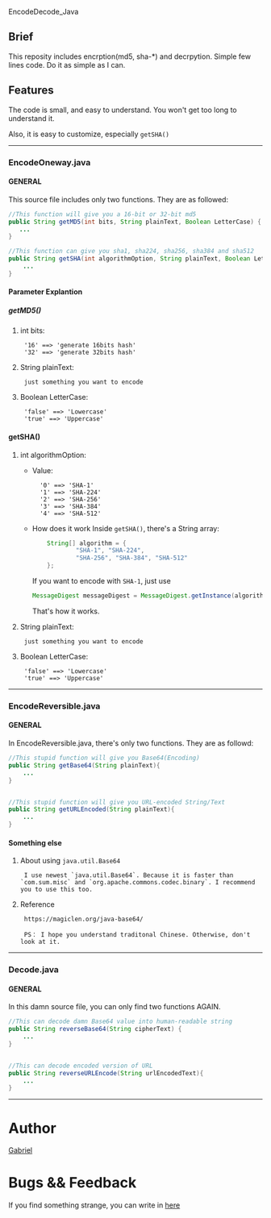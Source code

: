  EncodeDecode_Java

## Brief
This reposity includes encrption(md5, sha-*) and decrpytion. Simple few lines code. Do it as simple as I can.

## Features
The code is small, and easy to understand. You won't get too long to understand it.

Also, it is easy to customize, especially `getSHA()`


- - -


### EncodeOneway.java
#### GENERAL
This source file includes only two functions. They are as followed:
```java
//This function will give you a 16-bit or 32-bit md5
public String getMD5(int bits, String plainText, Boolean LetterCase) {
   ...
}

//This function can give you sha1, sha224, sha256, sha384 and sha512
public String getSHA(int algorithmOption, String plainText, Boolean LetterCase){
    ...
}
```

#### Parameter Explantion
##### getMD5()
1. int bits:

		'16' ==> 'generate 16bits hash'
		'32' ==> 'generate 32bits hash'

2. String plainText:

        just something you want to encode

3. Boolean LetterCase:

		'false' ==> 'Lowercase'
        'true' ==> 'Uppercase'


#### getSHA()
1. int algorithmOption:

	- Value:
	
        	'0' ==> 'SHA-1'
            '1' ==> 'SHA-224'
            '2' ==> 'SHA-256'
            '3' ==> 'SHA-384'
            '4' ==> 'SHA-512'
	- How does it work
		Inside `getSHA()`, there's a String array:
        ```java
        	String[] algorithm = {
            		"SHA-1", "SHA-224", 
                    "SHA-256", "SHA-384", "SHA-512"
            };
		```
        If you want to encode with `SHA-1`, just use 
        ```java
        MessageDigest messageDigest = MessageDigest.getInstance(algorithm[algorithmOption]);
        ```

		That's how it works.

2. String plainText:

		just something you want to encode

3. Boolean LetterCase:

		'false' ==> 'Lowercase'
        'true' ==> 'Uppercase'


-----

### EncodeReversible.java
#### GENERAL
In EncodeReversible.java, there's only two functions. They are as followd:
```java
//This stupid function will give you Base64(Encoding)
public String getBase64(String plainText){
	...
}


//This stupid function will give you URL-encoded String/Text
public String getURLEncoded(String plainText){
	...
}
```


#### Something else
1. About using `java.util.Base64`

        I use newest `java.util.Base64`. Because it is faster than `com.sum.misc` and `org.apache.commons.codec.binary`. I recommend you to use this too.

2. Reference

		https://magiclen.org/java-base64/

        PS： I hope you understand traditonal Chinese. Otherwise, don't look at it.




- - -


### Decode.java
#### GENERAL
In this damn source file, you can only find two functions AGAIN.
```java
//This can decode damn Base64 value into human-readable string
public String reverseBase64(String cipherText) {
	...
}


//This can decode encoded version of URL
public String reverseURLEncode(String urlEncodedText){
	...
}
```

- - -


# Author
[Gabriel](https://github.com/Gabirel)


# Bugs && Feedback
If you find something strange, you can write in [here](https://github.com/Gabirel/EncodeDecode_Java/issues)

